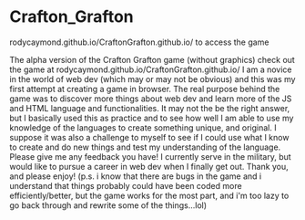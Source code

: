 # Crafton_Grafton

rodycaymond.github.io/CraftonGrafton.github.io/  to access the game

The alpha version of the Crafton Grafton game (without graphics) check out the game at rodycaymond.github.io/CraftonGrafton.github.io/
I am a novice in the world of web dev (which may or may not be obvious) and this was my first attempt at creating a game in browser.
The real purpose behind the game was to discover more things about web dev and learn more of the JS and HTML language and functionalities.
It may not the be the right answer, but I basically used this as practice and to see how well I am able to use my knowledge of the languages to create something unique,
and original. I suppose it was also a challenge to myself to see if I could use what I know to create and do new things and test my understanding of the language.
Please give me any feedback you have! 
I currently serve in the military, but would like to pursue a career in web dev when I finally get out.
Thank you, and please enjoy!
(p.s. i know that there are bugs in the game and i understand that things probably could have been coded more efficiently/better, but the game works for the most part, 
and i'm too lazy to go back through and rewrite some of the things...lol)
